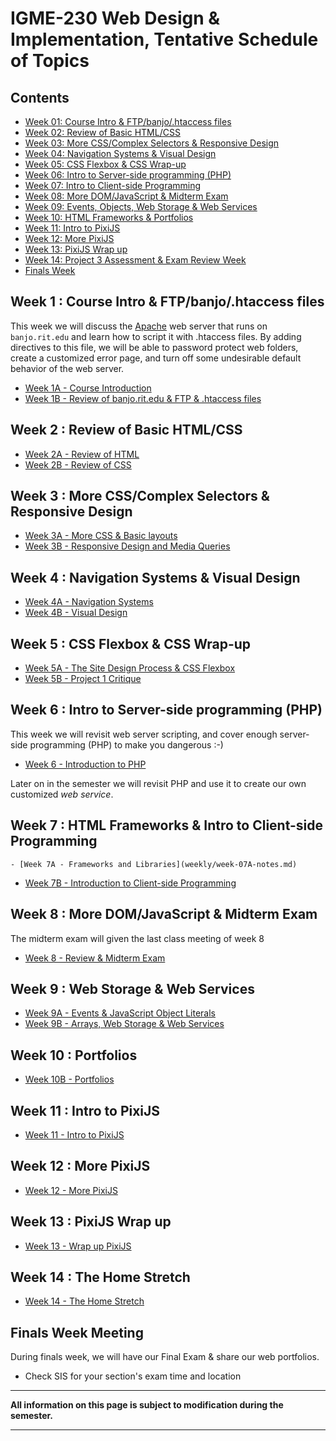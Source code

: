 
# IGME-230 Web Design & Implementation, Tentative Schedule of Topics 

## Contents

- [Week 01: Course Intro & FTP/banjo/.htaccess files](#week1)
- [Week 02: Review of Basic HTML/CSS](#week2)
- [Week 03: More CSS/Complex Selectors & Responsive Design](#week3)
- [Week 04: Navigation Systems & Visual Design](#week4)
- [Week 05: CSS Flexbox & CSS Wrap-up](#week5)
- [Week 06: Intro to Server-side programming (PHP)](#week6)
- [Week 07: Intro to Client-side Programming](#week7)
- [Week 08: More DOM/JavaScript & Midterm Exam](#week8)
- [Week 09: Events, Objects, Web Storage & Web Services](#week9)
- [Week 10: HTML Frameworks & Portfolios](#week10)
- [Week 11: Intro to PixiJS](#week11)
- [Week 12: More PixiJS](#week12)
- [Week 13: PixiJS Wrap up](#week13)
- [Week 14: Project 3 Assessment & Exam Review Week](#week14)
- [Finals Week](#finalsweek)


## <a id="week1">Week 1 : Course Intro & FTP/banjo/.htaccess files
  
This week we will discuss the [Apache](http://httpd.apache.org) web server that runs on `banjo.rit.edu` and learn how to script it with .htaccess files. By adding directives to this file, we will be able to password protect web folders, create a customized error page, and turn off some undesirable default behavior of the web server. 
  
  - [Week 1A - Course Introduction](weekly/week-01A-notes.md)
  - [Week 1B - Review of banjo.rit.edu & FTP & .htaccess files](weekly/week-01B-notes.md)
  
## <a id="week2">Week 2 : Review of Basic HTML/CSS
  
  - [Week 2A - Review of HTML](weekly/week-02A-notes.md)
  - [Week 2B - Review of CSS](weekly/week-02B-notes.md)
  
## <a id="week3">Week 3 : More CSS/Complex Selectors & Responsive Design
  
  - [Week 3A - More CSS & Basic layouts](weekly/week-03A-notes.md)
  - [Week 3B - Responsive Design and Media Queries](weekly/week-03B-notes.md)
  
## <a id="week4">Week 4 : Navigation Systems & Visual Design
  
  - [Week 4A - Navigation Systems](weekly/week-04A-notes.md)
  - [Week 4B - Visual Design](weekly/week-04B-notes.md)
  
## <a id="week5">Week 5 : CSS Flexbox & CSS Wrap-up
  
  - [Week 5A - The Site Design Process & CSS Flexbox](weekly/week-05A-notes.md)
  - [Week 5B - Project 1 Critique](weekly/week-05B-notes.md)
  
  
## <a id="week6">Week 6 : Intro to Server-side programming (PHP)
  
 This week we will revisit web server scripting, and cover enough server-side programming (PHP) to make you dangerous :-)
 
 - [Week 6 - Introduction to PHP](weekly/week-06-notes.md)
  
 Later on in the semester we will revisit PHP and use it to create our own customized *web service*.
  
## <a id="week7">Week 7 : HTML Frameworks & Intro to Client-side Programming
    - [Week 7A - Frameworks and Libraries](weekly/week-07A-notes.md)
   - [Week 7B - Introduction to Client-side Programming](weekly/week-07B-notes.md)
 
## <a id="week8">Week 8 : More DOM/JavaScript & Midterm Exam
  
The midterm exam will given the last class meeting of week 8
  
  - [Week 8 - Review & Midterm Exam](weekly/week-08-notes.md)
  
## <a id="week9">Week 9 :  Web Storage & Web Services
  
  - [Week 9A - Events & JavaScript Object Literals](weekly/week-09A-notes.md)
  - [Week 9B - Arrays, Web Storage & Web Services](weekly/week-09B-notes.md)
  
## <a id="week10">Week 10 : Portfolios
  

  - [Week 10B - Portfolios](weekly/week-10B-notes.md)
  
## <a id="week11">Week 11  : Intro to PixiJS
  - [Week 11 - Intro to PixiJS](weekly/week-11-notes.md)
  
## <a id="week12">Week 12 : More PixiJS
  
 - [Week 12 - More PixiJS](weekly/week-12-notes.md)
  
## <a id="week13">Week 13 : PixiJS Wrap up
 
 - [Week 13 - Wrap up PixiJS](weekly/week-13-notes.md)
 
 ## <a id="week14">Week 14 : The Home Stretch
  
 - [Week 14 - The Home Stretch](weekly/week-notes-home-stretch.md)
  
## <a id="finalsweek">Finals Week Meeting

During finals week, we will have our Final Exam & share our web portfolios. 
- Check SIS for your section's exam time and location

<hr>

**All information on this page is subject to modification during the semester.**

<hr>
